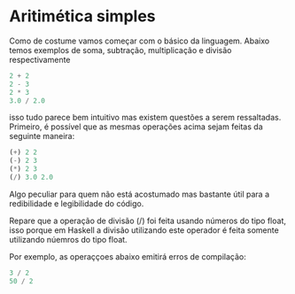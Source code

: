 
# Aritimética simples

Como de costume vamos começar com o básico da linguagem.
Abaixo temos exemplos de soma, subtração, multiplicação e divisão respectivamente

```` haskell
2 + 2
2 - 3
2 * 3
3.0 / 2.0
````

isso tudo parece bem intuitivo mas existem questões a serem ressaltadas.  
Primeiro, é possível que as mesmas operações acima sejam feitas da seguinte maneira:

```` haskell
(+) 2 2
(-) 2 3
(*) 2 3
(/) 3.0 2.0
````

Algo peculiar para quem não está acostumado mas bastante útil para a redibilidade e legibilidade do código.  

Repare que a operação de divisão (/) foi feita usando números do tipo float, isso porque em Haskell a divisão utilizando este operador é feita somente utilizando núemros do tipo float.  

Por exemplo, as operaççoes abaixo emitirá erros de compilação:

```` haskell
3 / 2
50 / 2
````

